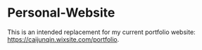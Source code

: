 # Personal-Website
This is an intended replacement for my current portfolio website: https://caijunqin.wixsite.com/portfolio.
